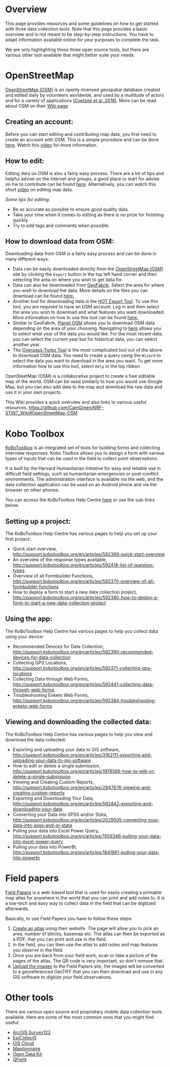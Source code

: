 # Overview
This page provides resources and some guidelines on how to get started with three data collection tools. Note that this page provides a basic overview and is not meant to be step-by-step instructions. You have to adapt information available online for your purposes to complete the task.

We are only highlighting these three open source tools, but there are various other tool available that might better suite your needs. 

# OpenStreetMap
[OpenStreetMap (OSM)](https://www.openstreetmap.org/#map=6/-28.676/24.677) is an openly-licensed geospatial database created and edited daily by volunteers worldwide, and used by a multitude of actors and for a variety of applications [(Coetzee et al. 2018)](https://www.int-arch-photogramm-remote-sens-spatial-inf-sci.net/XLII-4-W8/35/2018/isprs-archives-XLII-4-W8-35-2018.pdf). More can be read about OSM on their [Wiki page](https://wiki.openstreetmap.org/wiki/Main_Page).

## Creating an account:
Before you can start editing and contributing map data, you first need to create an account with OSM. This is a simple procedure and can be done [here](https://www.openstreetmap.org/user/new). Watch this [video](https://youtu.be/VVBw5BfBOXY) for more information.

## How to edit:
Editing data on OSM is also a fairly easy process. There are a lot of tips and helpful advise on the internet and groups, a good place to start for advise on hw to contribute can be found [here](https://wiki.openstreetmap.org/wiki/Contribute_map_data). Alternatively, you can watch this short [video](https://youtu.be/Lf4UjJqBsvU) on editing map data.

*Some tips for editing:*
* Be as accurate as possible to ensure good quality data.
* Take your time when it comes to editing as there is no prize for finishing quickly.
* Try to add tags and comments when possible.

## How to download data from OSM:
Downloading data from OSM is a fairly easy process and can be done in many different ways. 

* Data can be easily downloaded directly from the [OpenStreetMap (OSM)](https://www.openstreetmap.org/#map=6/-28.676/24.677) site by clicking the `Export` button in the top left hand corner and then selecting the area on where you wish to get data for. 
* Data can also be downloaded from [GeoFabrik](https://download.geofabrik.de/index.html). Select the area for where you wish to download the data. More details on the files you can download can be found [here.](http://download.geofabrik.de/technical.html)
* Another tool for downloading data is the [HOT Export Tool](https://export.hotosm.org/en/v3/). To use this tool, you are required to have an OSM account. Log in and then select the area you wish to download and what features you want downloaded. More information on how to use this tool can be found [here.](https://export.hotosm.org/en/v3/learn)
* Similar to GeoFabrik, [Planet OSM](https://planet.openstreetmap.org) allows you to download OSM data depending on the area of your choosing. Navigating to [here](https://planet.openstreetmap.org/planet/) allows you to select what year of the data you would like. For the most recent data, you can select the current year but for historical data, you can select another year. 
* The [Overpass-Turbo Tool](https://overpass-turbo.eu) is the most complicated tool out of the above to download OSM data. You need to create a query using the `Wizard` to select the data you want to download in the area you want. To get more information how to use this tool, select `Help` in the top ribbon. 

OpenSteetMap (OSM) is a collaborative project to create a free editable map of the world. OSM can be used similarly to how you would use Google Map, but you can also add data to the map and download the raw data and use it in your own projects. 

This Wiki provides a quick overview and also links to various useful resources, https://github.com/CamGreen/NRF-STINT_Wiki#OpenStreetMap-OSM

# Kobo Toolbox
[KoBoToolbox](https://www.kobotoolbox.org) is an integrated set of tools for building forms and collecting interview responses. Kobo Toolbox allows you to design a form with various types of inputs that can be used in the field to collect point observations. 

It is built by the Harvard Humanitarian Initiative for easy and reliable use in difficult field settings, such as humanitarian emergencies or post-conflict environments. The administration interface is available via the web, and the data collection application can be used on an Android phone and via the browser on other phones.

You can access the KoBoToolbox Help Centre [here](http://support.kobotoolbox.org/en/) or use the sub-links below.

## Setting up a project:

The KoBoToolbox Help Centre has various pages to help you set up your first project:
* Quick start overview, http://support.kobotoolbox.org/en/articles/592369-quick-start-overview
* An overview of the response types available, http://support.kobotoolbox.org/en/articles/592418-list-of-question-types
* Overview of all Formbuilder Functions, http://support.kobotoolbox.org/en/articles/592370-overview-of-all-formbuilder-functions
* How to deploy a form to start a new data collection project, http://support.kobotoolbox.org/en/articles/592380-how-to-deploy-a-form-to-start-a-new-data-collection-project

## Using the app:

The KoBoToolbox Help Centre has various pages to help you collect data using your device:
* Recommended Devices for Data Collection, http://support.kobotoolbox.org/en/articles/592390-recommended-devices-for-data-collection
* Collecting GPS Locations, http://support.kobotoolbox.org/en/articles/592371-collecting-gps-locations
* Collecting Data through Web Forms, http://support.kobotoolbox.org/en/articles/592441-collecting-data-through-web-forms
* Troubleshooting Enketo Web Forms, http://support.kobotoolbox.org/en/articles/592384-troubleshooting-enketo-web-forms

## Viewing and downloading the collected data:

The KoBoToolbox Help Centre has various pages to help you view and download the data collected:
* Exporting and uploading your data to GIS software, http://support.kobotoolbox.org/en/articles/3162111-exporting-and-uploading-your-data-to-gis-software
* How to edit or delete a single submission, http://support.kobotoolbox.org/en/articles/1978566-how-to-edit-or-delete-a-single-submission
* Viewing and Creating Custom Reports, http://support.kobotoolbox.org/en/articles/2847676-viewing-and-creating-custom-reports
* Exporting and Downloading Your Data, http://support.kobotoolbox.org/en/articles/592442-exporting-and-downloading-your-data
* Converting your Data into SPSS and/or Stata, http://support.kobotoolbox.org/en/articles/2029505-converting-your-data-into-spss-and-or-stata
* Pulling your data into Excel Power Query, http://support.kobotoolbox.org/en/articles/1559346-pulling-your-data-into-excel-power-query
* Pulling your data into PowerBI, http://support.kobotoolbox.org/en/articles/1841861-pulling-your-data-into-powerbi


# Field papers

[Field Papers](http://fieldpapers.org) is a web-based tool that is used for easily creating a printable map atlas for anywhere in the world that you can print and add notes to. It is a low-tech and easy way to collect data in the field that can be digitized afterwards. 

Basically, to use Field Papers you have to follow these steps:

1. [Create an atlas](http://fieldpapers.org/compose#17/-25.75383/28.23293) using  their website. The page will allow you to pick an area, number of blocks, basemap etc. The atlas can then be exported as a PDF, that you can print and use in the field. 
2. In the field, you can then use the atlas to add notes and map features you observe in the field. 
3. Once you are back from your field work, scan or take a picture of the pages of the atlas. The QR code is very important, so don't remove that. 
4. [Upload the images](http://fieldpapers.org/snapshots/new) to the Field Papers site, the images will be converted to a georeferenced GeoTIFF that you can then download and use in any GIS software to digitize your field observations.   


# Other tools
There are various open source and proprietary mobile data collection tools available. Here are some of the most common ones that you might find useful:

* [ArcGIS Survey123](https://survey123.arcgis.com) 
* [EpiCollect5](https://five.epicollect.net)
* [GIS Cloud](https://www.giscloud.com)
* [Maptionnaire](https://maptionnaire.com)
* [Open Data Kit](https://opendatakit.org)
* [QField](https://qfield.org)
